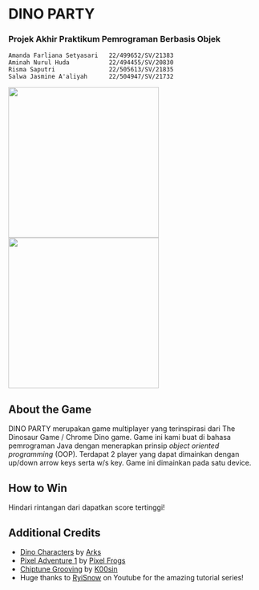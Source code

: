 # DINO PARTY 
### Projek Akhir Praktikum Pemrograman Berbasis Objek
```
Amanda Farliana Setyasari   22/499652/SV/21383
Aminah Nurul Huda           22/494455/SV/20830
Risma Saputri               22/505613/SV/21835
Salwa Jasmine A'aliyah      22/504947/SV/21732
```
<img src="https://github.com/aminhnh/PPBO-ProjekAkhir/assets/109867158/598863e8-dc07-4f75-9c36-bce0ff28ea18" height="300"> <img src="https://github.com/aminhnh/PPBO-ProjekAkhir/assets/109867158/d7c470bf-e73f-4164-82e0-3e4d4d858439" height="300">

## About the Game
DINO PARTY merupakan game multiplayer yang terinspirasi dari The Dinosaur Game / Chrome Dino game. Game ini kami buat di bahasa pemrograman Java dengan menerapkan prinsip *object oriented programming* (OOP). Terdapat 2 player yang dapat dimainkan dengan up/down arrow keys serta w/s key. Game ini dimainkan pada satu device.
<br/>

## How to Win
Hindari rintangan dari dapatkan score tertinggi!
<br/>

## Additional Credits
- [Dino Characters]() by [Arks](https://arks.itch.io/) <br/>
- [Pixel Adventure 1](https://pixelfrog-assets.itch.io/pixel-adventure-1) by [Pixel Frogs](https://pixelfrog-assets.itch.io/) <br/>
- [Chiptune Grooving](https://pixabay.com/music/video-games-chiptune-grooving-142242/) by [K00sin](https://pixabay.com/users/k00sin-8059346/) <br/>
- Huge thanks to [RyiSnow](https://www.youtube.com/@RyiSnow) on Youtube for the amazing tutorial series! <br/>
